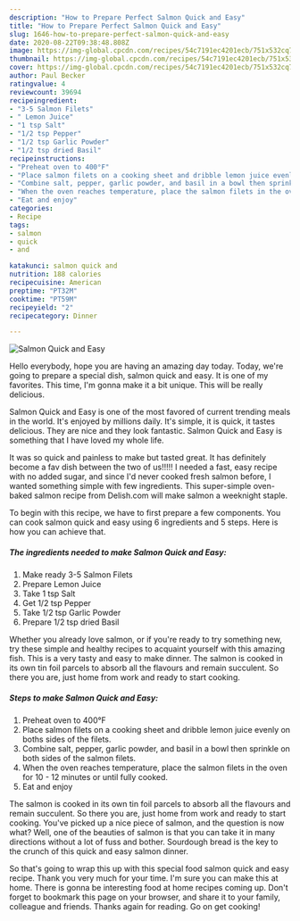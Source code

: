 ```yaml
---
description: "How to Prepare Perfect Salmon Quick and Easy"
title: "How to Prepare Perfect Salmon Quick and Easy"
slug: 1646-how-to-prepare-perfect-salmon-quick-and-easy
date: 2020-08-22T09:38:48.808Z
image: https://img-global.cpcdn.com/recipes/54c7191ec4201ecb/751x532cq70/salmon-quick-and-easy-recipe-main-photo.jpg
thumbnail: https://img-global.cpcdn.com/recipes/54c7191ec4201ecb/751x532cq70/salmon-quick-and-easy-recipe-main-photo.jpg
cover: https://img-global.cpcdn.com/recipes/54c7191ec4201ecb/751x532cq70/salmon-quick-and-easy-recipe-main-photo.jpg
author: Paul Becker
ratingvalue: 4
reviewcount: 39694
recipeingredient:
- "3-5 Salmon Filets"
- " Lemon Juice"
- "1 tsp Salt"
- "1/2 tsp Pepper"
- "1/2 tsp Garlic Powder"
- "1/2 tsp dried Basil"
recipeinstructions:
- "Preheat oven to 400°F"
- "Place salmon filets on a cooking sheet and dribble lemon juice evenly on boths sides of the filets."
- "Combine salt, pepper, garlic powder, and basil in a bowl then sprinkle on both sides of the salmon filets."
- "When the oven reaches temperature, place the salmon filets in the oven for 10 - 12 minutes or until fully cooked."
- "Eat and enjoy"
categories:
- Recipe
tags:
- salmon
- quick
- and

katakunci: salmon quick and 
nutrition: 188 calories
recipecuisine: American
preptime: "PT32M"
cooktime: "PT59M"
recipeyield: "2"
recipecategory: Dinner

---
```



![Salmon Quick and Easy](https://img-global.cpcdn.com/recipes/54c7191ec4201ecb/751x532cq70/salmon-quick-and-easy-recipe-main-photo.jpg)

Hello everybody, hope you are having an amazing day today. Today, we're going to prepare a special dish, salmon quick and easy. It is one of my favorites. This time, I'm gonna make it a bit unique. This will be really delicious.

Salmon Quick and Easy is one of the most favored of current trending meals in the world. It's enjoyed by millions daily. It's simple, it is quick, it tastes delicious. They are nice and they look fantastic. Salmon Quick and Easy is something that I have loved my whole life.

It was so quick and painless to make but tasted great. It has definitely become a fav dish between the two of us!!!!! I needed a fast, easy recipe with no added sugar, and since I&#39;d never cooked fresh salmon before, I wanted something simple with few ingredients. This super-simple oven-baked salmon recipe from Delish.com will make salmon a weeknight staple.


To begin with this recipe, we have to first prepare a few components. You can cook salmon quick and easy using 6 ingredients and 5 steps. Here is how you can achieve that.

<!--inarticleads1-->

##### The ingredients needed to make Salmon Quick and Easy:

1. Make ready 3-5 Salmon Filets
1. Prepare  Lemon Juice
1. Take 1 tsp Salt
1. Get 1/2 tsp Pepper
1. Take 1/2 tsp Garlic Powder
1. Prepare 1/2 tsp dried Basil


Whether you already love salmon, or if you&#39;re ready to try something new, try these simple and healthy recipes to acquaint yourself with this amazing fish. This is a very tasty and easy to make dinner. The salmon is cooked in its own tin foil parcels to absorb all the flavours and remain succulent. So there you are, just home from work and ready to start cooking. 

<!--inarticleads2-->

##### Steps to make Salmon Quick and Easy:

1. Preheat oven to 400°F
1. Place salmon filets on a cooking sheet and dribble lemon juice evenly on boths sides of the filets.
1. Combine salt, pepper, garlic powder, and basil in a bowl then sprinkle on both sides of the salmon filets.
1. When the oven reaches temperature, place the salmon filets in the oven for 10 - 12 minutes or until fully cooked.
1. Eat and enjoy


The salmon is cooked in its own tin foil parcels to absorb all the flavours and remain succulent. So there you are, just home from work and ready to start cooking. You&#39;ve picked up a nice piece of salmon, and the question is now what? Well, one of the beauties of salmon is that you can take it in many directions without a lot of fuss and bother. Sourdough bread is the key to the crunch of this quick and easy salmon dinner. 

So that's going to wrap this up with this special food salmon quick and easy recipe. Thank you very much for your time. I'm sure you can make this at home. There is gonna be interesting food at home recipes coming up. Don't forget to bookmark this page on your browser, and share it to your family, colleague and friends. Thanks again for reading. Go on get cooking!
